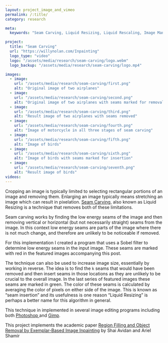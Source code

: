 ```yaml
---
layout: project_image_and_vimeo
permalink: /:title/
category: research

meta:
  keywords: "Seam Carving, Liquid Resizing, Liquid Rescaling, Image Manipulation, Research"

project:
  title: "Seam Carving"
  url: "https://willynolan.com/Inpainting"
  logo_type: "video"
  logo: "/assets/media/research/seam-carving/logo.webm"
  logo_backup: "/assets/media/research/seam-carving/logo.mp4"

images:
  - image:
    url: "/assets/media/research/seam-carving/first.png"
    alt: "Original image of two airplanes"
  - image:
    url: "/assets/media/research/seam-carving/second.png"
    alt: "Original image of two airplanes with seams marked for removal"
  - image:
    url: "/assets/media/research/seam-carving/third.png"
    alt: "Result image of two airplanes with seams removed"
  - image:
    url: "/assets/media/research/seam-carving/fourth.png"
    alt: "Image of motorcycle in all three stages of seam carving"
  - image:
    url: "/assets/media/research/seam-carving/fifth.png"
    alt: "Image of birds"
  - image:
    url: "/assets/media/research/seam-carving/sixth.png"
    alt: "Image of birds with seams marked for insertion"
  - image:
    url: "/assets/media/research/seam-carving/seventh.png"
    alt: "Result image of birds"            
videos:
---
```

<p>
Cropping an image is typically limited to selecting rectangular portions of an image and removing them.  
Enlarging an image typically means stretching an image which can result in pixelation.  
<a href="https://en.wikipedia.org/wiki/Seam_carving">Seam Carving</a>, 
also known as Liquid Resizing is a technique that removes both of these limitations.
</p>

<p>
Seam carving works by finding the low energy seams of the image and then removing vertical or horizontal 
(but not necessarily straight) seams from the image. In this context low energy seams are parts of the image where there
 is not much change, and therefore are unlikely to be noticeable if removed.
</p>

<p>
For this implementation I created a program that uses a Sobel filter to determine low energy seams in the input image.
These seams are marked with red in the featured images accompanying this post.
</p>

<p>
The technique can also be used to increase image size, essentially by working in reverse. The idea is to find the 
<code>k</code> seams that would have been removed and then insert seams in those locations as they are unlikely to be 
crucial to the overall image.  In the last series of featured images these seams are marked in green. The color of these 
seams is calculated by averaging the color of pixels on either side of the image.
This is known as “seam insertion” and its usefulness is one reason “Liquid Resizing” is 
perhaps a better name for this algorithm in general.
<p>

<p>
This technique in implemented in several image editing programs including both 
<a href="https://helpx.adobe.com/photoshop/using/content-aware-scaling.html">Photoshop </a>
and <a href="http://liquidrescale.wikidot.com/en:tutorial">Gimp</a>.

<p>
This project implements the academic paper
<a href="http://www.faculty.idc.ac.il/arik/SCWeb/imret/imret.pdf">Region Filling and Object Removal by Exemplar-Based Image Inpainting</a>
by Shai Avidan and Ariel Shamir
